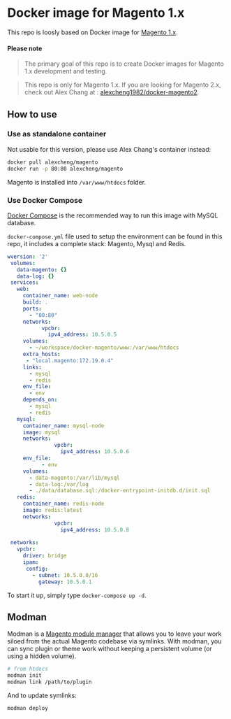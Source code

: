 # Docker image for Magento 1.x

This repo is loosly based on Docker image for [Magento 1.x](http://magento.com/).

#### Please note

> The primary goal of this repo is to create Docker images for Magento 1.x development and testing.

> This repo is only for Magento 1.x. If you are looking for Magento 2.x, check out Alex Chang at : [alexcheng1982/docker-magento2](https://github.com/alexcheng1982/docker-magento2).

## How to use

### Use as standalone container

Not usable for this version, please use Alex Chang's container instead:

```bash
docker pull alexcheng/magento
docker run -p 80:80 alexcheng/magento
```

Magento is installed into `/var/www/htdocs` folder.

### Use Docker Compose

[Docker Compose](https://docs.docker.com/compose/) is the recommended way to run this image with MySQL database.

`docker-compose.yml` file used to setup the environment can be found in this repo, it includes a complete stack: Magento, Mysql and Redis.

```yaml
wversion: '2'
 volumes:
   data-magento: {}
   data-log: {}
 services:
   web:
     container_name: web-node
     build: .
     ports:
       - "80:80"
     networks:
           vpcbr:
             ipv4_address: 10.5.0.5
     volumes:
       - ~/workspace/docker-magento/www:/var/www/htdocs
     extra_hosts:
      - "local.magento:172.19.0.4"
     links:
       - mysql
       - redis
     env_file:
       - env
     depends_on:
       - mysql
       - redis
   mysql:
     container_name: mysql-node
     image: mysql
     networks:
               vpcbr:
                 ipv4_address: 10.5.0.6
     env_file:
           - env
     volumes:
       - data-magento:/var/lib/mysql
       - data-log:/var/log
       - ./data/database.sql:/docker-entrypoint-initdb.d/init.sql
   redis:
     container_name: redis-node
     image: redis:latest
     networks:
               vpcbr:
                 ipv4_address: 10.5.0.8
 
 networks:
   vpcbr:
     driver: bridge
     ipam:
      config:
        - subnet: 10.5.0.0/16
          gateway: 10.5.0.1
```

To start it up, simply type `docker-compose up -d`.

## Modman
Modman is a [Magento module manager](https://github.com/colinmollenhour/modman) that allows you to leave your work siloed from the actual Magento codebase via symlinks. With modman, you can sync plugin or theme work without keeping a persistent volume (or using a hidden volume).

```bash
# from htdocs
modman init
modman link /path/to/plugin
```
And to update symlinks:
```bash
modman deploy
```
